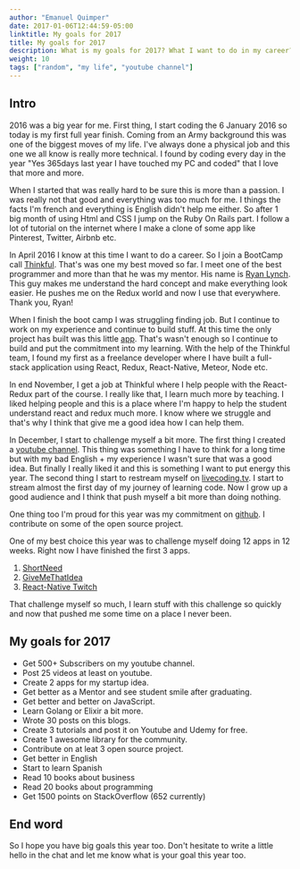 ```yaml
---
author: "Emanuel Quimper"
date: 2017-01-06T12:44:59-05:00
linktitle: My goals for 2017
title: My goals for 2017
description: What is my goals for 2017? What I want to do in my career?
weight: 10
tags: ["random", "my life", "youtube channel"]
---
```


## Intro

2016 was a big year for me. First thing, I start coding the 6 January 2016 so today is my first full year finish. Coming from an Army background this was one of the biggest moves of my life. I've always done a physical job and this one we all know is really more technical. I found by coding every day in the year "Yes 365days last year I have touched my PC and coded" that I love that more and more.

When I started that was really hard to be sure this is more than a passion. I was really not that good and everything was too much for me. I things the facts I'm french and everything is English didn't help me either. So after 1 big month of using Html and CSS I jump on the Ruby On Rails part. I follow a lot of tutorial on the internet where I make a clone of some app like Pinterest, Twitter, Airbnb etc.

In April 2016 I know at this time I want to do a career. So I join a BootCamp call [Thinkful](https://www.thinkful.com). That's was one my best moved so far. I meet one of the best programmer and more than that he was my mentor. His name is [Ryan Lynch](https://github.com/shiftyp). This guy makes me understand the hard concept and make everything look easier. He pushes me on the Redux world and now I use that everywhere. Thank you, Ryan!

When I finish the boot camp I was struggling finding job. But I continue to work on my experience and continue to build stuff. At this time the only project has built was this little [app](http://equimper.github.io/streamingAppRedux/). That's wasn't enough so I continue to build and put the commitment into my learning. With the help of the Thinkful team, I found my first as a freelance developer where I have built a full-stack application using React, Redux, React-Native, Meteor, Node etc.

In end November, I get a job at Thinkful where I help people with the React-Redux part of the course. I really like that, I learn much more by teaching. I liked helping people and this is a place where I'm happy to help the student understand react and redux much more. I know where we struggle and that's why I think that give me a good idea how I can help them.

In December, I start to challenge myself a bit more. The first thing I created a [youtube channel](https://www.youtube.com/channel/UC7R7bcH9-KEBDiGNP1mZnmw). This thing was something I have to think for a long time but with my bad English + my experience I wasn't sure that was a good idea. But finally I really liked it and this is something I want to put energy this year. The second thing I start to restream myself on [livecoding.tv](https://www.livecoding.tv/equimper/). I start to stream almost the first day of my journey of learning code. Now I grow up a good audience and I think that push myself a bit more than doing nothing.

One thing too I'm proud for this year was my commitment on [github](https://github.com/EQuimper). I contribute on some of the open source project.

One of my best choice this year was to challenge myself doing 12 apps in 12 weeks. Right now I have finished the first 3 apps.


1. [ShortNeed](http://www.shneed.com/)
2. [GiveMeThatIdea](https://givemethatidea.com/)
3. [React-Native Twitch](https://www.youtube.com/watch?v=Hy5r_gXRPaw&t=3s)

That challenge myself so much, I learn stuff with this challenge so quickly and now that pushed me some time on a place I never been.

## My goals for 2017

- Get 500+ Subscribers on my youtube channel.
- Post 25 videos at least on youtube.
- Create 2 apps for my startup idea.
- Get better as a Mentor and see student smile after graduating.
- Get better and better on JavaScript.
- Learn Golang or Elixir a bit more.
- Wrote 30 posts on this blogs.
- Create 3 tutorials and post it on Youtube and Udemy for free.
- Create 1 awesome library for the community.
- Contribute on at leat 3 open source project.
- Get better in English
- Start to learn Spanish
- Read 10 books about business
- Read 20 books about programming
- Get 1500 points on StackOverflow (652 currently)

## End word

So I hope you have big goals this year too. Don't hesitate to write a little hello in the chat and let me know what is your goal this year too.
